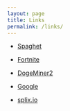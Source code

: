 ```yaml
---
layout: page
title: Links
permalink: /links/
---
```


- [Spaghet]

[Spaghet]: http://www.osf.com/

- [Fortnite]

[Fortnite]: https://www.epicgames.com/site/en-US/home

- [DogeMiner2]

[DogeMiner2]: https://dogeminer2.com/

- [Google]

[Google]: https://www.google.com/

- [splix.io]

[splix.io]:http://splix.io/
